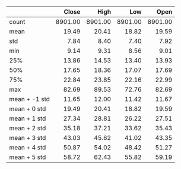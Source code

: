 |               |   Close |    High |     Low |    Open |
|:--------------|--------:|--------:|--------:|--------:|
| count         | 8901.00 | 8901.00 | 8901.00 | 8901.00 |
| mean          |   19.49 |   20.41 |   18.82 |   19.59 |
| std           |    7.84 |    8.40 |    7.40 |    7.92 |
| min           |    9.14 |    9.31 |    8.56 |    9.01 |
| 25%           |   13.86 |   14.53 |   13.40 |   13.93 |
| 50%           |   17.65 |   18.36 |   17.07 |   17.69 |
| 75%           |   22.84 |   23.85 |   22.16 |   22.99 |
| max           |   82.69 |   89.53 |   72.76 |   82.69 |
| mean + -1 std |   11.65 |   12.00 |   11.42 |   11.67 |
| mean + 0 std  |   19.49 |   20.41 |   18.82 |   19.59 |
| mean + 1 std  |   27.34 |   28.81 |   26.22 |   27.51 |
| mean + 2 std  |   35.18 |   37.21 |   33.62 |   35.43 |
| mean + 3 std  |   43.03 |   45.62 |   41.02 |   43.35 |
| mean + 4 std  |   50.87 |   54.02 |   48.42 |   51.27 |
| mean + 5 std  |   58.72 |   62.43 |   55.82 |   59.19 |
